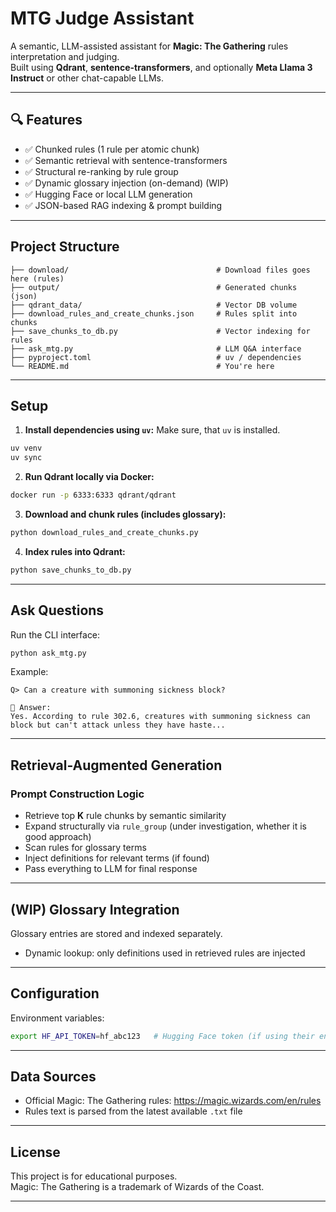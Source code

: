 # MTG Judge Assistant

A semantic, LLM-assisted assistant for **Magic: The Gathering** rules interpretation and judging.  
Built using **Qdrant**, **sentence-transformers**, and optionally **Meta Llama 3 Instruct** or other chat-capable LLMs.

---

## 🔍 Features

- ✅ Chunked rules (1 rule per atomic chunk)
- ✅ Semantic retrieval with sentence-transformers
- ✅ Structural re-ranking by rule group
- ✅ Dynamic glossary injection (on-demand) (WIP)
- ✅ Hugging Face or local LLM generation
- ✅ JSON-based RAG indexing & prompt building

---

## Project Structure

```
├── download/                                 # Download files goes here (rules)
├── output/                                   # Generated chunks (json)
├── qdrant_data/                              # Vector DB volume
├── download_rules_and_create_chunks.json     # Rules split into chunks
├── save_chunks_to_db.py                      # Vector indexing for rules
├── ask_mtg.py                                # LLM Q&A interface
├── pyproject.toml                            # uv / dependencies
└── README.md                                 # You're here
```
---

## Setup

1. **Install dependencies using `uv`:**
Make sure, that `uv` is installed.

```bash
uv venv
uv sync
```

2. **Run Qdrant locally via Docker:**

```bash
docker run -p 6333:6333 qdrant/qdrant
```

3. **Download and chunk rules (includes glossary):**

```bash
python download_rules_and_create_chunks.py
```

4. **Index rules into Qdrant:**

```bash
python save_chunks_to_db.py
```

---

## Ask Questions

Run the CLI interface:

```bash
python ask_mtg.py
```

Example:

```text
Q> Can a creature with summoning sickness block?

🤖 Answer:
Yes. According to rule 302.6, creatures with summoning sickness can block but can't attack unless they have haste...
```

---

## Retrieval-Augmented Generation

### Prompt Construction Logic

- Retrieve top **K** rule chunks by semantic similarity
- Expand structurally via `rule_group` (under investigation, whether it is good approach)
- Scan rules for glossary terms
- Inject definitions for relevant terms (if found)
- Pass everything to LLM for final response

---

## (WIP) Glossary Integration

Glossary entries are stored and indexed separately.
- Dynamic lookup: only definitions used in retrieved rules are injected

---

## Configuration

Environment variables:
```bash
export HF_API_TOKEN=hf_abc123   # Hugging Face token (if using their endpoint)
```

---

## Data Sources

- Official Magic: The Gathering rules: https://magic.wizards.com/en/rules
- Rules text is parsed from the latest available `.txt` file

---

##  License

This project is for educational purposes.  
Magic: The Gathering is a trademark of Wizards of the Coast.

---
